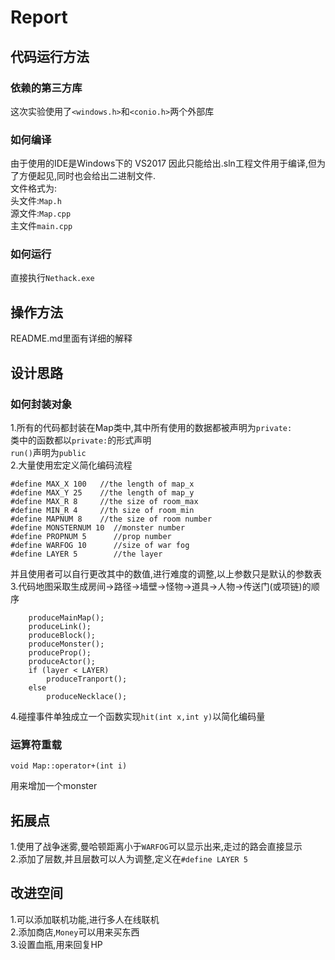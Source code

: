 # Report
##  代码运行方法
### 依赖的第三方库
这次实验使用了``<windows.h>``和``<conio.h>``两个外部库</br>
### 如何编译
由于使用的IDE是Windows下的 VS2017 因此只能给出.sln工程文件用于编译,但为了方便起见,同时也会给出二进制文件.</br>
文件格式为:</br>
头文件:`Map.h`</br>
源文件:`Map.cpp`</br>
主文件`main.cpp`</br>
### 如何运行
直接执行`Nethack.exe`
## 操作方法
README.md里面有详细的解释
## 设计思路
### 如何封装对象
1.所有的代码都封装在Map类中,其中所有使用的数据都被声明为`private:`</br>类中的函数都以`private:`的形式声明</br>
`run()`声明为`public`</br>
2.大量使用宏定义简化编码流程
```
#define MAX_X 100   //the length of map_x
#define MAX_Y 25    //the length of map_y
#define MAX_R 8     //the size of room_max
#define MIN_R 4     //th size of room_min
#define MAPNUM 8    //the size of room number
#define MONSTERNUM 10  //monster number
#define PROPNUM 5      //prop number
#define WARFOG 10      //size of war fog
#define LAYER 5        //the layer
```
并且使用者可以自行更改其中的数值,进行难度的调整,以上参数只是默认的参数表</br>
3.代码地图采取生成房间->路径->墙壁->怪物->道具->人物->传送门(或项链)的顺序
```
    produceMainMap();
	produceLink();
	produceBlock();
	produceMonster();
	produceProp();
	produceActor();
	if (layer < LAYER)
		produceTranport();
	else
		produceNecklace();
```
4.碰撞事件单独成立一个函数实现`hit(int x,int y)`以简化编码量
### 运算符重载
```
void Map::operator+(int i)
```
用来增加一个monster
## 拓展点
1.使用了战争迷雾,曼哈顿距离小于`WARFOG`可以显示出来,走过的路会直接显示</br>
2.添加了层数,并且层数可以人为调整,定义在``#define LAYER 5``
## 改进空间
1.可以添加联机功能,进行多人在线联机</br>
2.添加商店,`Money`可以用来买东西</br>
3.设置血瓶,用来回复HP</br>
